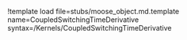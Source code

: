 !template load file=stubs/moose_object.md.template name=CoupledSwitchingTimeDerivative syntax=/Kernels/CoupledSwitchingTimeDerivative